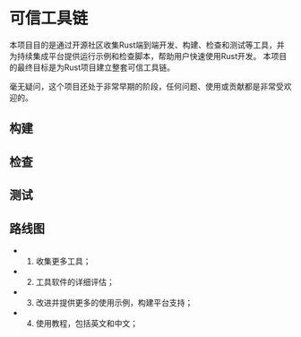# 可信工具链
本项目目的是通过开源社区收集Rust端到端开发、构建、检查和测试等工具，并为持续集成平台提供运行示例和检查脚本，帮助用户快速使用Rust开发。
本项目的最终目标是为Rust项目建立整套可信工具链。

毫无疑问，这个项目还处于非常早期的阶段，任何问题、使用或贡献都是非常受欢迎的。

## 构建

## 检查

## 测试

## 路线图
- 1. 收集更多工具；
- 2. 工具软件的详细评估；
- 3. 改进并提供更多的使用示例，构建平台支持；
- 4. 使用教程，包括英文和中文；
